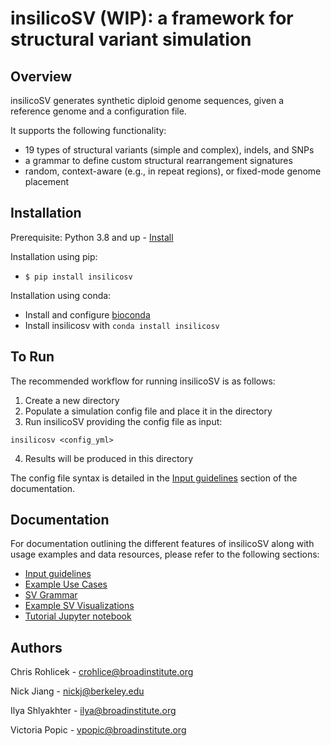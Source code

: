 # insilicoSV (WIP): a framework for structural variant simulation 

## Overview

insilicoSV generates synthetic diploid genome sequences, given a reference genome and a configuration file.

It supports the following functionality:

* 19 types of structural variants (simple and complex), indels, and SNPs
* a grammar to define custom structural rearrangement signatures
* random, context-aware (e.g., in repeat regions), or fixed-mode genome placement

## Installation

Prerequisite: Python 3.8 and up - [Install](https://www.python.org/downloads/)

Installation using pip:

* `$ pip install insilicosv`

Installation using conda:

* Install and configure [bioconda](https://bioconda.github.io/)
* Install insilicosv with `conda install insilicosv`

## To Run
The recommended workflow for running insilicoSV is as follows:
1. Create a new directory
2. Populate a simulation config file and place it in the directory
3. Run insilicoSV providing the config file as input:
```
insilicosv <config_yml>
```
4. Results will be produced in this directory

The config file syntax is detailed in the [Input guidelines](docs/input_guidelines.md) section of the
documentation.

## Documentation
For documentation outlining the different features of insilicoSV along with usage examples and data resources, please refer to the following sections:
<!-- toc -->
- [Input guidelines](docs/input_guidelines.md)
- [Example Use Cases](docs/example_use_cases.md)
- [SV Grammar](docs/sv_grammar.md)
- [Example SV Visualizations](docs/example_sv_visualizations.md)
- [Tutorial Jupyter notebook](docs/demo_notebook.md)


## Authors
Chris Rohlicek - crohlice@broadinstitute.org

Nick Jiang - nickj@berkeley.edu

Ilya Shlyakhter - ilya@broadinstitute.org

Victoria Popic - vpopic@broadinstitute.org
